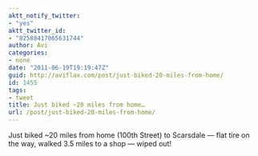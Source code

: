 ```yaml
---
aktt_notify_twitter:
- "yes"
aktt_twitter_id:
- "82588417065631744"
author: Avi
categories:
- none
date: "2011-06-19T19:19:47Z"
guid: http://aviflax.com/post/just-biked-20-miles-from-home/
id: 1455
tags:
- tweet
title: Just biked ~20 miles from home…
url: /post/just-biked-20-miles-from-home/
---
```

Just biked ~20 miles from home (100th Street) to Scarsdale — flat tire on the way, walked 3.5 miles to a shop — wiped out!